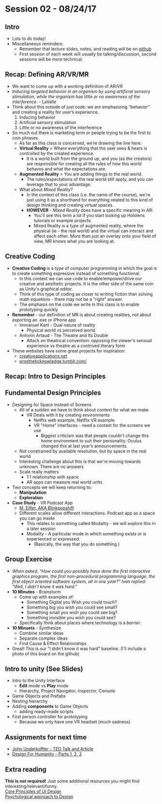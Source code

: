 # Session 02 - 08/24/17

## Intro
* Lots to do today!
* Miscellaneous reminders:
    * Remember that lecture slides, notes, and reading will be on [github](https://github.com/ivaylopg/Tech421Tech3706)
    * First session of each week will usually be talking/discussion, second sessions will be more technical.


## Recap: Defining AR/VR/MR
* We want to come up with a working definition of AR/VR
* _Inducing targeted behavior in an organism by using artificial sensory stimulation, while the organism has little or no awareness of the interference._ - LaValle
* Think about this outside of just code: we are emphasizing “behavior” and creating a reality for user’s experience.
    1. Inducing behavior
    2. Artificial sensory stimulation
    3. Little or no awareness of the interference 
* So much out there is marketing term or people trying to be the first to coin phrases.
    * As far as this class is concerned, we’re drawing the line here:
    * **Virtual Reality** = Where everything that the user sees & hears is controlled by the created experience.
        * It is a world built from the ground up, and you (as the creators) are responsible for creating all the rules of how this world behaves and what the expectations are.
    * **Augmented Reality** = You are adding things to the real world.
        * The rules/expectations of the real world still apply, and you can leverage that to your advantage.
    * What about _Mixed Reality?_
        * In the context of this class (i.e. the name of the course), we're just using it as a shorthand for everything related to this kind of design thinking and creating virtual spaces.
        * **HOWEVER** - _Mixed Reality_ does have a specific meaning in AR:
            * You'll see this term a lot if you start looking up Hololens tutorials or example projects.
            * Mixed Reality is a *type* of augmented reality, where the physical (ie - the real world) and the virtual can interact and affect each other. More than just an overlay onto your field of view, MR knows what you are looking at.


## Creative Coding
* **Creative Coding** is a type of computer programming in which the goal is to create something expressive instead of something functional.
    * In this context we can use code to enable/empower/drive our creative and aesthetic projects. It is the other side of the same coin as Unity's graphical editor.
    * Think of this type of coding as closer to writing fiction than solving math equations - there may not be a "right" answer.
    * The emphasis on the code we write in this class is to enable prototyping quickly
* **Remember** - our definition of MR is about creating realities, not about exporting an .exe or iPhone app
    * Immanuel Kant - Dual nature of reality
        * Physical world vs perceived world.
    * Antonin Artaud  - The Theatre and Its Double
        * Attack on theatrical convention: opposing the viewer's sensual experience vs theatre as a contrived literary form
* These websites have some great projects for inspiration:
    * [creativeapplications.net](http://www.creativeapplications.net)
    * [prostheticknowledge.tumblr.com/](http://prostheticknowledge.tumblr.com/)

## Recap: Intro to Design Principles

## Fundamental Design Principles
* Designing for Space instead of Screens
    * All of a sudden we have to think about context for what we make
        * VR Deals with it by creating environments
            * Netflix web example, Netflix VR example
            * VR "Home" interfaces - need a context for the screens we use
                * Biggest criticism was that people couldn’t change this home environment to suit their personality. Oculus changed this at last year’s announcements.
    * Not constrained by available resolution, but by space in the real world
    * Interesting challenge about this is that we're moving towards unknown. There are no answers
    * Scale really matters
        * 1:1 relationship with space
        * AR apps can measure real world units
* Two concepts we will keep returning to:
    * **Manipulation**
    * **Exploration**
* **Case Study** - VR Podcast App
    * [M. Eifler, AKA Blinkpopshift](http://elevr.com/studio-metaphor-an-embodied-software-paradigm/)
    * Different scales allow different interactions. Podcast app as a space you can go inside
        * This relates to something called Modality - we will explore this in a later session
        * Modality - A particular mode in which something exists or is experienced or expressed.
            * (Basically, the way that you do something.)


## Group Exercise
* _When asked, "How could you possibly have done the first interactive graphics program, the first non-procedural programming language, the first object oriented software system, all in one year?" Ivan replied: "Well, I didn't know it was hard.”_
* **10 Minutes** - Brainstorm
    * Come up with examples of:
        * Something Digital you Wish you could touch?
        * Something big you wish you could see small?
        * Something small you wish you could see big?
        * Something invisible you wish you could see?
    * Specifically think about places where technology is a _barrier_.
* **10 Minuets** - Synthesize
    * Combine similar ideas
    * Separate complex ideas
    * Find Cause & Effect Relationships
* Great! This is our "I didn't know it was hard" baseline. (I'll include a photo of this board on the github)


## Intro to unity (See Slides)
* Intro to the Unity Interface
    * **Edit** mode vs **Play** mode
    * Hierarchy, Project Navigator, Inspector, Console
* Game Objects and Prefabs
* Nesting hierarchy
* Adding **components** to Game Objects
    * adding ready-made scripts
* First person controller for prototyping
    * Because we only have one VR headset (much sadness)


## Assignments for next time
* [John Underkoffler - TED Talk and Article](https://thenextweb.com/media/2015/08/31/a-stark-future/)
* [Design For Humanity - Parts 1, 2, 3](https://medium.com/swlh/the-future-of-design-is-emotional-5789ccde17aa)


## Extra reading
**This is not required!** Just some additional resources you might find interesting/relevant/funny.    
[Core Principles of UI Design](https://www.invisionapp.com/blog/core-principles-of-ui-design/)    
[Psychological approach to Design](https://uxplanet.org/psychological-approach-to-design-3e955196bd19)
